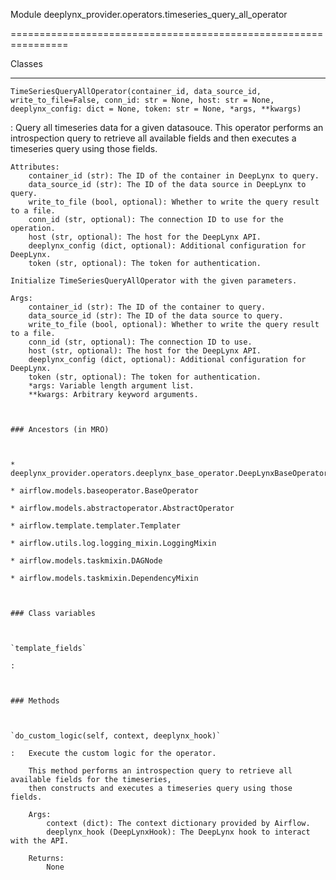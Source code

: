 Module deeplynx_provider.operators.timeseries_query_all_operator
================================================================






Classes
-------

`TimeSeriesQueryAllOperator(container_id, data_source_id, write_to_file=False, conn_id: str = None, host: str = None, deeplynx_config: dict = None, token: str = None, *args, **kwargs)`
:   Query all timeseries data for a given datasouce.
    This operator performs an introspection query to retrieve
    all available fields and then executes a timeseries query using those fields.
    
    Attributes:
        container_id (str): The ID of the container in DeepLynx to query.
        data_source_id (str): The ID of the data source in DeepLynx to query.
        write_to_file (bool, optional): Whether to write the query result to a file.
        conn_id (str, optional): The connection ID to use for the operation.
        host (str, optional): The host for the DeepLynx API.
        deeplynx_config (dict, optional): Additional configuration for DeepLynx.
        token (str, optional): The token for authentication.
    
    Initialize TimeSeriesQueryAllOperator with the given parameters.
    
    Args:
        container_id (str): The ID of the container to query.
        data_source_id (str): The ID of the data source to query.
        write_to_file (bool, optional): Whether to write the query result to a file.
        conn_id (str, optional): The connection ID to use.
        host (str, optional): The host for the DeepLynx API.
        deeplynx_config (dict, optional): Additional configuration for DeepLynx.
        token (str, optional): The token for authentication.
        *args: Variable length argument list.
        **kwargs: Arbitrary keyword arguments.

    ### Ancestors (in MRO)

    * deeplynx_provider.operators.deeplynx_base_operator.DeepLynxBaseOperator
    * airflow.models.baseoperator.BaseOperator
    * airflow.models.abstractoperator.AbstractOperator
    * airflow.template.templater.Templater
    * airflow.utils.log.logging_mixin.LoggingMixin
    * airflow.models.taskmixin.DAGNode
    * airflow.models.taskmixin.DependencyMixin

    ### Class variables

    `template_fields`
    :

    ### Methods

    `do_custom_logic(self, context, deeplynx_hook)`
    :   Execute the custom logic for the operator.
        
        This method performs an introspection query to retrieve all available fields for the timeseries,
        then constructs and executes a timeseries query using those fields.
        
        Args:
            context (dict): The context dictionary provided by Airflow.
            deeplynx_hook (DeepLynxHook): The DeepLynx hook to interact with the API.
        
        Returns:
            None